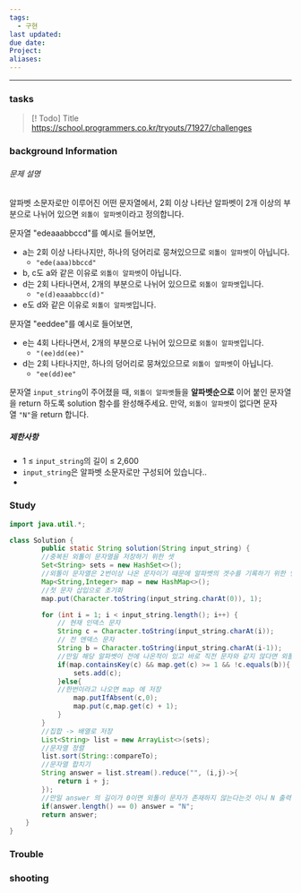 ```yaml
---
tags:
  - 구현
last updated: 
due date: 
Project: 
aliases:
---
```

--- 
### tasks

> [! Todo] Title
> https://school.programmers.co.kr/tryouts/71927/challenges

### background Information


###### 문제 설명

알파벳 소문자로만 이루어진 어떤 문자열에서, 2회 이상 나타난 알파벳이 2개 이상의 부분으로 나뉘어 있으면 `외톨이 알파벳`이라고 정의합니다.

문자열 "edeaaabbccd"를 예시로 들어보면,

- a는 2회 이상 나타나지만, 하나의 덩어리로 뭉쳐있으므로 `외톨이 알파벳`이 아닙니다.
    - `"ede(aaa)bbccd"`
- b, c도 a와 같은 이유로 `외톨이 알파벳`이 아닙니다.
- d는 2회 나타나면서, 2개의 부분으로 나뉘어 있으므로 `외톨이 알파벳`입니다.
    - `"e(d)eaaabbcc(d)"`
- e도 d와 같은 이유로 `외톨이 알파벳`입니다.

문자열 "eeddee"를 예시로 들어보면,

- e는 4회 나타나면서, 2개의 부분으로 나뉘어 있으므로 `외톨이 알파벳`입니다.
    - `"(ee)dd(ee)"`
- d는 2회 나타나지만, 하나의 덩어리로 뭉쳐있으므로 `외톨이 알파벳`이 아닙니다.
    - `"ee(dd)ee"`

문자열 `input_string`이 주어졌을 때, `외톨이 알파벳`들을 **알파벳순으로** 이어 붙인 문자열을 return 하도록 solution 함수를 완성해주세요. 만약, `외톨이 알파벳`이 없다면 문자열 `"N"`을 return 합니다.

##### 제한사항

- 1 ≤ `input_string`의 길이 ≤ 2,600
- `input_string`은 알파벳 소문자로만 구성되어 있습니다..
- 
### Study

```java
import java.util.*;

class Solution {
        public static String solution(String input_string) {
        //중복된 외톨이 문자열을 저장하기 위한 셋
        Set<String> sets = new HashSet<>();
		//외톨이 문자열은 2번이상 나온 문자이기 때문에 알파벳의 겟수를 기록하기 위한 맵
        Map<String,Integer> map = new HashMap<>();
		//첫 문자 삽입으로 초기화
        map.put(Character.toString(input_string.charAt(0)), 1);

        for (int i = 1; i < input_string.length(); i++) {
	        // 현재 인덱스 문자
            String c = Character.toString(input_string.charAt(i));
            // 전 엔덱스 문자
            String b = Character.toString(input_string.charAt(i-1));
			//만일 해당 알파벳이 전에 나온적이 있고 바로 직전 문자와 같지 않다면 외톨이!
            if(map.containsKey(c) && map.get(c) >= 1 && !c.equals(b)){
                sets.add(c);
            }else{
            //한번이라고 나오면 map 에 저장
                map.putIfAbsent(c,0);
                map.put(c,map.get(c) + 1);
            }
        }
        //집합 -> 배열로 저장
        List<String> list = new ArrayList<>(sets);
        //문자열 정렬
        list.sort(String::compareTo);
        //문자열 합치기
        String answer = list.stream().reduce("", (i,j)->{
            return i + j;
        });
        //만일 answer 의 길이가 0이면 외톨이 문자가 존재하지 않는다는것 이니 N 출력
        if(answer.length() == 0) answer = "N";
        return answer;
    }
}
```



### Trouble





### shooting
